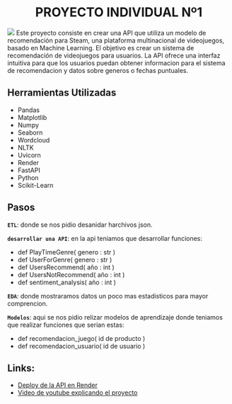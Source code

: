# <h1 align=center> **PROYECTO INDIVIDUAL Nº1** </h1>
![](https://trycore.co/cms/wp-content/uploads/2020/02/que-es-machine-learning-servicio-implementar-inteligencia-artificial-min.jpg)
Este proyecto consiste en crear una API que utiliza un modelo de recomendación para Steam, una plataforma multinacional de videojuegos, basado en Machine Learning. El objetivo es crear un sistema de recomendación de videojuegos para usuarios. La API ofrece una interfaz intuitiva para que los usuarios puedan obtener informacion para el sistema de recomendacion y datos sobre generos o fechas puntuales.

## **Herramientas Utilizadas**
+ Pandas
+ Matplotlib
+ Numpy
+ Seaborn
+ Wordcloud
+ NLTK
+ Uvicorn
+ Render
+ FastAPI
+ Python
+ Scikit-Learn
## **Pasos**
**`ETL`**: donde se nos pidio desanidar harchivos json.

**`desarrollar una API`**: en la api teniamos que desarrollar funciones:
+ def PlayTimeGenre( genero : str )
+ def UserForGenre( genero : str )
+ def UsersRecommend( año : int )
+ def UsersNotRecommend( año : int )
+ def sentiment_analysis( año : int )

**`EDA`**: donde mostraramos datos un poco mas estadisticos para mayor comprencion.

**`Modelos`**: aqui se nos pidio relizar modelos de aprendizaje donde teniamos que realizar funciones que serian estas:
+ def recomendacion_juego( id de producto ) 
+ def recomendacion_usuario( id de usuario )

## **Links:**
- [Deploy de la API en Render](http://127.0.0.1:8000/docs#/)
- [Video de youtube explicando el proyecto]()
